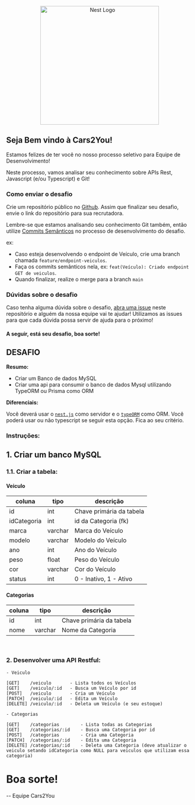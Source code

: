 
<p align="center">
  <img src="https://storage.googleapis.com/arquivos-a2y/arquivos/2020_04_22/JP85PSytO7p78cUILy9O.png" width="320" alt="Nest Logo" />
</p>

## Seja Bem vindo à Cars2You!

Estamos felizes de ter você no nosso processo seletivo para Equipe de Desenvolvimento!

Neste processo, vamos analisar seu conhecimento sobre APIs Rest, Javascript (e/ou Typescript) e Git!

### Como enviar o desafio
Crie um repositório público no [Github](https://github.com/). Assim que finalizar seu desafio, envie o link do repositório para sua recrutadora.

Lembre-se que estamos analisando seu conhecimento Git também, então utilize [Commits Semânticos](https://blog.geekhunter.com.br/o-que-e-commit-e-como-usar-commits-semanticos/) no processo de desenvolvimento do desafio.

ex: 
- Caso esteja desenvolvendo o endpoint de Veículo, crie uma branch chamada `feature/endpoint-veiculos`.
- Faça os commits semânticos nela, ex: `feat(Veículo): Criado endpoint GET de veiculos`.
- Quando finalizar, realize o merge para a branch `main`

### Dúvidas sobre o desafio

Caso tenha alguma dúvida sobre o desafio, [abra uma issue](https://github.com/Cars2You/desafio-dev/issues) neste repositório e alguém da nossa equipe vai te ajudar! Utilizamos as issues para que cada dúvida possa servir de ajuda para o próximo! 


#### A seguir, está seu desafio, boa sorte! 


## DESAFIO

**Resumo:**

- Criar um Banco de dados MySQL
- Criar uma api para consumir o banco de dados Mysql utilizando TypeORM ou Prisma como ORM

**Diferenciais:**

Você deverá usar o [`nest.js`](https://docs.nestjs.com/) como servidor e o [`typeORM`](https://typeorm.io/) como ORM. Você poderá usar ou não typescript se seguir esta opção. Fica ao seu critério.

### Instruções:

## 1. Criar um banco MySQL
### 1.1. Criar a tabela:


#### Veiculo
| coluna      | tipo    | descrição                |
|-------------|---------|--------------------------|
| id          | int     | Chave primária da tabela |
| idCategoria | int     | id da Categoria (fk) |
| marca       | varchar | Marca do Veículo         |
| modelo      | varchar | Modelo do Veículo        |
| ano         | int     | Ano do Veículo           |
| peso        | float   | Peso do Veículo          |
| cor         | varchar | Cor do Veículo           |
| status      | int     | 0 - Inativo, 1 - Ativo   |

#### Categorias
| coluna      | tipo    | descrição                |
|-------------|---------|--------------------------|
| id          | int     | Chave primária da tabela |
| nome        | varchar | Nome da Categoria        |

<br>

### 2. Desenvolver uma API Restful:

	- Veiculo
	
	[GET] 	 /veiculo 		- Lista todos os Veículos
	[GET] 	 /veiculo/:id 	- Busca um Veículo por id
	[POST] 	 /veiculo 		- Cria um Veículo
	[PATCH]  /veiculo/:id 	- Edita um Veículo
	[DELETE] /veiculo/:id	- Deleta um Veículo (e seu estoque)

    - Categorias

    [GET] 	 /categorias 		- Lista todas as Categorias
    [GET] 	 /categorias/:id 	- Busca uma Categoria por id
    [POST] 	 /categorias 		- Cria uma Categoria
    [PATCH]  /categorias/:id 	- Edita uma Categoria
    [DELETE] /categorias/:id	- Deleta uma Categoria (deve atualizar o veiculo setando idCategoria como NULL para veiculos que utilizam essa categoria)

# Boa sorte!

-- Equipe Cars2You
